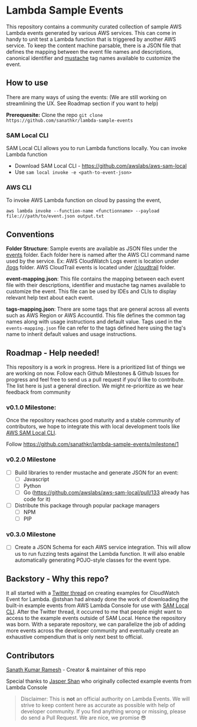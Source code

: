 # Lambda Sample Events 

This repository contains a community curated collection of sample AWS Lambda events generated by various AWS services. This can come in handy to unit test a Lambda function that is triggered by another AWS service. To keep the content machine parsable, there is a JSON file that defines the mapping between the event file names and descriptions, canonical identifier and [mustache](https://mustache.github.io/) tag names available to customize the event. 

## How to use
There are many ways of using the events: (We are still working on streamlining the UX. See Roadmap section if you want to help) 

**Prerequesite:** Clone the repo `git clone https://github.com/sanathkr/lambda-sample-events`

### SAM Local CLI
SAM Local CLI allows you to run Lambda functions locally. You can invoke Lambda function

- Download SAM Local CLI - https://github.com/awslabs/aws-sam-local
- Use `sam local invoke -e <path-to-event-json>` 

### AWS CLI 
To invoke AWS Lambda function on cloud by passing the event,

`aws lambda invoke --function-name <functionname> --payload file:///path/to/event.json output.txt`

## Conventions

**Folder Structure**: Sample events are available as JSON files under the [events](events/) folder. Each folder here is named after the AWS CLI command name used by the service. 
Ex: AWS CloudWatch Logs event is location under [/logs](events/logs) folder. AWS CloudTrail events is located under [/cloudtrail](events/cloudtrail) folder. 

**event-mapping.json**: This file contains the mapping between each event file with their descriptions, identifier and mustache tag names available to customize the event. This file can be used by IDEs and CLIs to display relevant help text about each event. 

**tags-mapping.json**: There are some tags that are general across all events such as AWS Region or AWS AccountId. This file defines the common tag names along with
usage instructions and default value. Tags used in the `events-mapping.json` file can refer to the tags defined here using the tag's name to inherit default values
and usage instructions. 


## Roadmap - Help needed!
This repository is a work in progress. Here is a prioritized list of things we are working on now. Follow each Github Milestones & Github Issues for progress and feel free to send us a pull request if you'd like to contribute. The list here is just a general direction. We might re-prioritize as we hear feedback from community

### v0.1.0 Milestone:
Once the repository reachces good maturity and a stable community of contributors, we hope to integrate this with local development tools like [AWS SAM Local CLI](https://github.com/awslabs/aws-sam-local).

Follow https://github.com/sanathkr/lambda-sample-events/milestone/1 

### v0.2.0 Milestone
- [ ] Build libraries to render mustache and generate JSON for an event:
    - [ ] Javascript
    - [ ] Python
    - [ ] Go (https://github.com/awslabs/aws-sam-local/pull/133 already has code for it)
- [ ] Distribute this package through popular package managers
    - [ ] NPM
    - [ ] PIP

### v0.3.0 Milestone
- [ ] Create a JSON Schema for each AWS service integration. This will allow us to run fuzzing tests against the Lambda function. It will also enable automatically generating POJO-style classes for the event type.  

## Backstory - Why this repo? 
It all started with a [Twitter thread](https://twitter.com/sanathkr_/status/958402402490527745) on creating examples for CloudWatch Event for Lambda. @stshan had already done the work of downloading the built-in example events from AWS Lambda Console for use with [SAM Local CLI](https://github.com/awslabs/aws-sam-local). After the Twitter thread, it occurred to me that people might want to access to the example events outside of SAM Local. Hence the repository was born. With a separate 
repository, we can parallelize the job of adding more events across the developer community and eventually create an exhaustive compendium that is only next best to official.

## Contributors

[Sanath Kumar Ramesh](https://github.com/sanathkr) - Creator & maintainer of this repo

Special thanks to [Jasper Shan](https://github.com/stshan) who originally collected example events from Lambda Console

> Disclaimer: This is **not** an official authority on Lambda Events. We will strive to keep content here as accurate as possible with help of developer community. If you find anything wrong or missing, please do send a Pull Request. We are nice, we promise 😎


